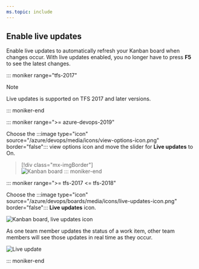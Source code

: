 ```yaml
---
ms.topic: include
---
```




## Enable live updates 

<a id="live-updates"></a>
Enable live updates to automatically refresh your Kanban board when changes occur. With live updates enabled, you no longer have to press **F5** to see the latest changes. 

::: moniker range="tfs-2017"

> [!NOTE]    
> Live updates is supported on TFS 2017 and later versions. 

::: moniker-end 

::: moniker range=">= azure-devops-2019"

Choose the :::image type="icon" source="/azure/devops/media/icons/view-options-icon.png" border="false"::: view options icon and move the slider for **Live updates** to On.  

> [!div class="mx-imgBorder"]  
> ![Kanban board](/azure/devops/boards/boards/media/turn-live-updates-on-agile.png) 
::: moniker-end


::: moniker range=">= tfs-2017 <= tfs-2018"

Choose the :::image type="icon" source="/azure/devops/boards/media/icons/live-updates-icon.png" border="false"::: **Live updates** icon.  

![Kanban board, live updates icon](/azure/devops/boards/media/kanban-live-updates.png)  

As one team member updates the status of a work item, other team members will see those updates in real time as they occur.  

![Live update](/azure/devops/boards/boards/media/kanban-live-updates.gif)  

::: moniker-end
